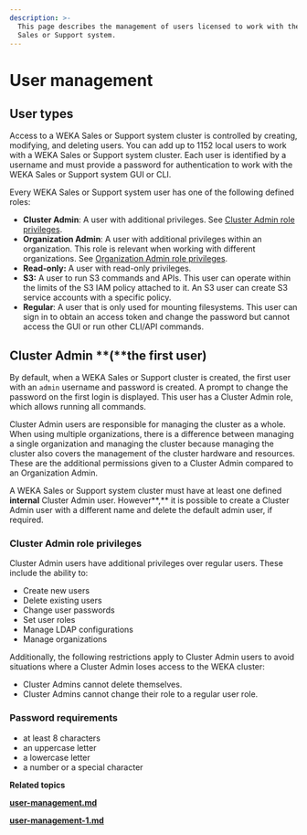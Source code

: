```yaml
---
description: >-
  This page describes the management of users licensed to work with the WEKA
  Sales or Support system.
---
```


# User management

## User types

Access to a WEKA Sales or Support system cluster is controlled by creating, modifying, and deleting users. You can add up to 1152 local users to work with a WEKA Sales or Support system cluster. Each user is identified by a username and must provide a password for authentication to work with the WEKA Sales or Support system GUI or CLI.

Every WEKA Sales or Support system user has one of the following defined roles:

* **Cluster Admin**: A user with additional privileges. See [Cluster Admin role privileges](./#cluster-admin-role-privileges).
* **Organization Admin**: A user with additional privileges within an organization. This role is relevant when working with different organizations. See [Organization Admin role privileges](../organizations/#organization-admin-role-privileges).
* **Read-only:** A user with read-only privileges.
* **S3:** A user to run S3 commands and APIs. This user can operate within the limits of the S3 IAM policy attached to it. An S3 user can create S3 service accounts with a specific policy.
* **Regular**: A user that is only used for mounting filesystems. This user can sign in to obtain an access token and change the password but cannot access the GUI or run other CLI/API commands.

## Cluster Admin **(**the first user)

By default, when a WEKA Sales or Support cluster is created, the first user with an `admin` username and password is created. A prompt to change the password on the first login is displayed. This user has a Cluster Admin role, which allows running all commands.&#x20;

Cluster Admin users are responsible for managing the cluster as a whole. When using multiple organizations, there is a difference between managing a single organization and managing the cluster because managing the cluster also covers the management of the cluster hardware and resources. These are the additional permissions given to a Cluster Admin compared to an Organization Admin.

A WEKA Sales or Support system cluster must have at least one defined **internal** Cluster Admin user. However**,** it is possible to create a Cluster Admin user with a different name and delete the default admin user, if required.

### Cluster Admin role privileges

Cluster Admin users have additional privileges over regular users. These include the ability to:

* Create new users
* Delete existing users
* Change user passwords
* Set user roles
* Manage LDAP configurations
* Manage organizations

Additionally, the following restrictions apply to Cluster Admin users to avoid situations where a Cluster Admin loses access to the WEKA cluster:

* Cluster Admins cannot delete themselves.
* Cluster Admins cannot change their role to a regular user role.

### Password requirements

* at least 8 characters
* an uppercase letter
* a lowercase letter
* a number or a special character



**Related topics**

****[user-management.md](user-management.md "mention")****

****[user-management-1.md](user-management-1.md "mention")****
